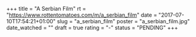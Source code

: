 +++
title = "A Serbian Film"
rt = "https://www.rottentomatoes.com/m/a_serbian_film"
date = "2017-07-10T17:54:21+01:00"
slug = "a_serbian_film"
poster = "a_serbian_film.jpg"
date_watched = ""
draft = true
rating = "-"
status = "PENDING"
+++